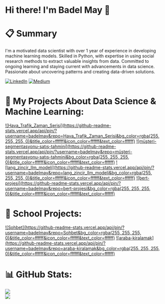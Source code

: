 # Hi there! I'm Badel May 👋

# 📋 Summary
I'm a motivated data scientist with over 1 year of experience in developing machine learning models. Skilled in Python, with expertise in using social research methods to extract valuable insights from data. Committed to ongoing learning and staying current with advancements in data science. Passionate about uncovering patterns and creating data-driven solutions.

[![LinkedIn](https://img.shields.io/badge/LinkedIn-%230077B5.svg?logo=linkedin&logoColor=white)](https://linkedin.com/in/badel-may) [![Medium](https://img.shields.io/badge/Medium-12100E?logo=medium&logoColor=white)](https://medium.com/@badelmay)

# 🤖 My Projects About Data Science & Machine Learning:
[![Hava_Trafik_Zaman_Serisi](https://github-readme-stats.vercel.app/api/pin/?username=badelmay&repo=Hava_Trafik_Zaman_Serisi&bg_color=rgba(255, 255, 255, 0)&title_color=ffffff&icon_color=ffffff&text_color=ffffff)](https://github.com/badelmay/Hava_Trafik_Zaman_Serisi)
[![müşteri-segmentasyonu-satış-tahmini](https://github-readme-stats.vercel.app/api/pin/?username=badelmay&repo=müşteri-segmentasyonu-satış-tahmini&bg_color=rgba(255, 255, 255, 0)&title_color=ffffff&icon_color=ffffff&text_color=ffffff)](https://github.com/badelmay/müşteri-segmentasyonu-satış-tahmini)
[![lang_zincir_llm_modeli](https://github-readme-stats.vercel.app/api/pin/?username=badelmay&repo=lang_zincir_llm_modeli&bg_color=rgba(255, 255, 255, 0)&title_color=ffffff&icon_color=ffffff&text_color=ffffff)](https://github.com/badelmay/lang_zincir_llm_modeli)
[![bert-projesi](https://github-readme-stats.vercel.app/api/pin/?username=badelmay&repo=bert-projesi&bg_color=rgba(255, 255, 255, 0)&title_color=ffffff&icon_color=ffffff&text_color=ffffff)](https://github.com/badelmay/bert-projesi)

# 🏫 School Projects:
[![Sohbet](https://github-readme-stats.vercel.app/api/pin/?username=badelmay&repo=Sohbet&bg_color=rgba(255, 255, 255, 0)&title_color=ffffff&icon_color=ffffff&text_color=ffffff)](https://github.com/badelmay/Sohbet)
[![araba-kiralamak](https://github-readme-stats.vercel.app/api/pin/?username=badelmay&repo=araba-kiralamak&bg_color=rgba(255, 255, 255, 0)&title_color=ffffff&icon_color=ffffff&text_color=ffffff)](https://github.com/badelmay/araba-kiralamak)

# 📊 GitHub Stats:
![](https://github-readme-stats.vercel.app/api/top-langs/?username=badelmay&theme=dark&hide_border=false&include_all_commits=false&count_private=false&layout=compact) <br>
![](https://github-readme-streak-stats.herokuapp.com/?user=badelmay&theme=dark&hide_border=false)
